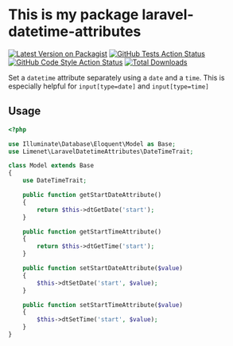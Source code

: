 # This is my package laravel-datetime-attributes

[![Latest Version on Packagist](https://img.shields.io/packagist/v/limenet/laravel-datetime-attributes.svg?style=flat-square)](https://packagist.org/packages/limenet/laravel-datetime-attributes)
[![GitHub Tests Action Status](https://img.shields.io/github/actions/workflow/status/limenet/laravel-datetime-attributes/run-tests.yml?branch=master&label=tests&style=flat-square)](https://github.com/limenet/laravel-datetime-attributes/actions?query=workflow%3Arun-tests+branch%3Amaster)
[![GitHub Code Style Action Status](https://img.shields.io/github/actions/workflow/status/limenet/laravel-datetime-attributes/fix-php-code-style-issues.yml?branch=master&label=code%20style&style=flat-square)](https://github.com/limenet/laravel-datetime-attributes/actions?query=workflow%3A"Fix+PHP+code+style+issues"+branch%3Amaster)
[![Total Downloads](https://img.shields.io/packagist/dt/limenet/laravel-datetime-attributes.svg?style=flat-square)](https://packagist.org/packages/limenet/laravel-datetime-attributes)

Set a `datetime` attribute separately using a `date` and a `time`. This is especially helpful for `input[type=date]` and `input[type=time]`

## Usage

```php
<?php

use Illuminate\Database\Eloquent\Model as Base;
use Limenet\LaravelDatetimeAttributes\DateTimeTrait;

class Model extends Base
{
    use DateTimeTrait;

    public function getStartDateAttribute()
    {
        return $this->dtGetDate('start');
    }

    public function getStartTimeAttribute()
    {
        return $this->dtGetTime('start');
    }

    public function setStartDateAttribute($value)
    {
        $this->dtSetDate('start', $value);
    }

    public function setStartTimeAttribute($value)
    {
        $this->dtSetTime('start', $value);
    }
}

```
